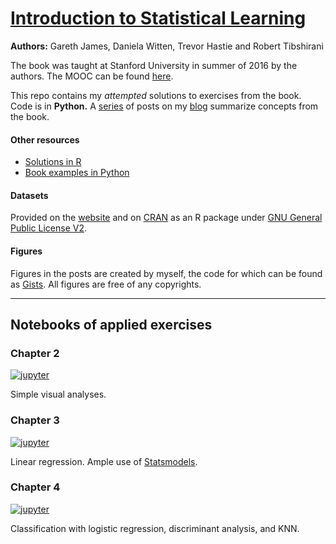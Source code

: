 # [Introduction to Statistical Learning](https://www-bcf.usc.edu/~gareth/ISL/)
**Authors:** Gareth James, Daniela Witten, Trevor Hastie and Robert Tibshirani


The book was taught at Stanford University in summer of 2016 by the authors. The MOOC can be found [here](https://lagunita.stanford.edu/courses/HumanitiesSciences/StatLearning/Winter2016/about).

This repo contains my *attempted* solutions to exercises from the book. Code is in **Python.** A [series](https://alisiina.github.io/2019/01/28/statistical-learning-series.html) of posts on my [blog](https://alisiina.github.io) summarize concepts from the book.


#### Other resources
* [Solutions in R](https://blog.princehonest.com/stat-learning/)
* [Book examples in Python](https://github.com/qx0731/ISL_python)

#### Datasets
Provided on the [website](https://www-bcf.usc.edu/~gareth/ISL/data.html) and on [CRAN](https://cran.r-project.org/web/packages/ISLR/index.html) as an R package under [GNU General Public License V2](https://cran.r-project.org/web/licenses/GPL-2).


#### Figures
Figures in the posts are created by myself, the code for which can be found as [Gists](https://gist.github.com/alisiina). All figures are free of any copyrights.

* * *
## Notebooks of applied exercises
### Chapter 2
[![jupyter](https://img.shields.io/badge/launch-nbviewer-orange.svg?logo=jupyter)](https://nbviewer.jupyter.org/github/alisiina/stat-learning/blob/master/ch2_applied.ipynb)

Simple visual analyses.

### Chapter 3
[![jupyter](https://img.shields.io/badge/launch-nbviewer-orange.svg?logo=jupyter)](https://nbviewer.jupyter.org/github/alisiina/stat-learning/blob/master/ch3_applied.ipynb)

Linear regression. Ample use of [Statsmodels](https://www.statsmodels.org/stable/index.html).

### Chapter 4
[![jupyter](https://img.shields.io/badge/launch-nbviewer-orange.svg?logo=jupyter)](https://nbviewer.jupyter.org/github/alisiina/stat-learning/blob/master/ch4_applied.ipynb)

Classification with logistic regression, discriminant analysis, and KNN.
